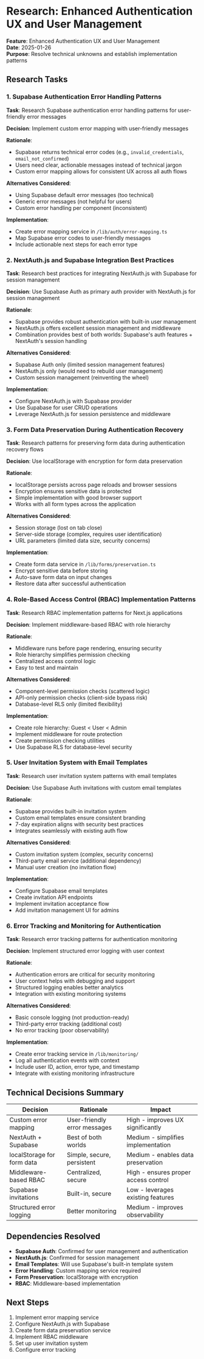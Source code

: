 # Research: Enhanced Authentication UX and User Management

**Feature**: Enhanced Authentication UX and User Management  
**Date**: 2025-01-26  
**Purpose**: Resolve technical unknowns and establish implementation patterns

## Research Tasks

### 1. Supabase Authentication Error Handling Patterns

**Task**: Research Supabase authentication error handling patterns for user-friendly error messages

**Decision**: Implement custom error mapping with user-friendly messages

**Rationale**:

- Supabase returns technical error codes (e.g., `invalid_credentials`, `email_not_confirmed`)
- Users need clear, actionable messages instead of technical jargon
- Custom error mapping allows for consistent UX across all auth flows

**Alternatives Considered**:

- Using Supabase default error messages (too technical)
- Generic error messages (not helpful for users)
- Custom error handling per component (inconsistent)

**Implementation**:

- Create error mapping service in `/lib/auth/error-mapping.ts`
- Map Supabase error codes to user-friendly messages
- Include actionable next steps for each error type

### 2. NextAuth.js and Supabase Integration Best Practices

**Task**: Research best practices for integrating NextAuth.js with Supabase for session management

**Decision**: Use Supabase Auth as primary auth provider with NextAuth.js for session management

**Rationale**:

- Supabase provides robust authentication with built-in user management
- NextAuth.js offers excellent session management and middleware
- Combination provides best of both worlds: Supabase's auth features + NextAuth's session handling

**Alternatives Considered**:

- Supabase Auth only (limited session management features)
- NextAuth.js only (would need to rebuild user management)
- Custom session management (reinventing the wheel)

**Implementation**:

- Configure NextAuth.js with Supabase provider
- Use Supabase for user CRUD operations
- Leverage NextAuth.js for session persistence and middleware

### 3. Form Data Preservation During Authentication Recovery

**Task**: Research patterns for preserving form data during authentication recovery flows

**Decision**: Use localStorage with encryption for form data preservation

**Rationale**:

- localStorage persists across page reloads and browser sessions
- Encryption ensures sensitive data is protected
- Simple implementation with good browser support
- Works with all form types across the application

**Alternatives Considered**:

- Session storage (lost on tab close)
- Server-side storage (complex, requires user identification)
- URL parameters (limited data size, security concerns)

**Implementation**:

- Create form data service in `/lib/forms/preservation.ts`
- Encrypt sensitive data before storing
- Auto-save form data on input changes
- Restore data after successful authentication

### 4. Role-Based Access Control (RBAC) Implementation Patterns

**Task**: Research RBAC implementation patterns for Next.js applications

**Decision**: Implement middleware-based RBAC with role hierarchy

**Rationale**:

- Middleware runs before page rendering, ensuring security
- Role hierarchy simplifies permission checking
- Centralized access control logic
- Easy to test and maintain

**Alternatives Considered**:

- Component-level permission checks (scattered logic)
- API-only permission checks (client-side bypass risk)
- Database-level RLS only (limited flexibility)

**Implementation**:

- Create role hierarchy: Guest < User < Admin
- Implement middleware for route protection
- Create permission checking utilities
- Use Supabase RLS for database-level security

### 5. User Invitation System with Email Templates

**Task**: Research user invitation system patterns with email templates

**Decision**: Use Supabase Auth invitations with custom email templates

**Rationale**:

- Supabase provides built-in invitation system
- Custom email templates ensure consistent branding
- 7-day expiration aligns with security best practices
- Integrates seamlessly with existing auth flow

**Alternatives Considered**:

- Custom invitation system (complex, security concerns)
- Third-party email service (additional dependency)
- Manual user creation (no invitation flow)

**Implementation**:

- Configure Supabase email templates
- Create invitation API endpoints
- Implement invitation acceptance flow
- Add invitation management UI for admins

### 6. Error Tracking and Monitoring for Authentication

**Task**: Research error tracking patterns for authentication monitoring

**Decision**: Implement structured error logging with user context

**Rationale**:

- Authentication errors are critical for security monitoring
- User context helps with debugging and support
- Structured logging enables better analytics
- Integration with existing monitoring systems

**Alternatives Considered**:

- Basic console logging (not production-ready)
- Third-party error tracking (additional cost)
- No error tracking (poor observability)

**Implementation**:

- Create error tracking service in `/lib/monitoring/`
- Log all authentication events with context
- Include user ID, action, error type, and timestamp
- Integrate with existing monitoring infrastructure

## Technical Decisions Summary

| Decision                   | Rationale                    | Impact                               |
| -------------------------- | ---------------------------- | ------------------------------------ |
| Custom error mapping       | User-friendly error messages | High - improves UX significantly     |
| NextAuth + Supabase        | Best of both worlds          | Medium - simplifies implementation   |
| localStorage for form data | Simple, secure, persistent   | Medium - enables data preservation   |
| Middleware-based RBAC      | Centralized, secure          | High - ensures proper access control |
| Supabase invitations       | Built-in, secure             | Low - leverages existing features    |
| Structured error logging   | Better monitoring            | Medium - improves observability      |

## Dependencies Resolved

- **Supabase Auth**: Confirmed for user management and authentication
- **NextAuth.js**: Confirmed for session management
- **Email Templates**: Will use Supabase's built-in template system
- **Error Handling**: Custom mapping service required
- **Form Preservation**: localStorage with encryption
- **RBAC**: Middleware-based implementation

## Next Steps

1. Implement error mapping service
2. Configure NextAuth.js with Supabase
3. Create form data preservation service
4. Implement RBAC middleware
5. Set up user invitation system
6. Configure error tracking
